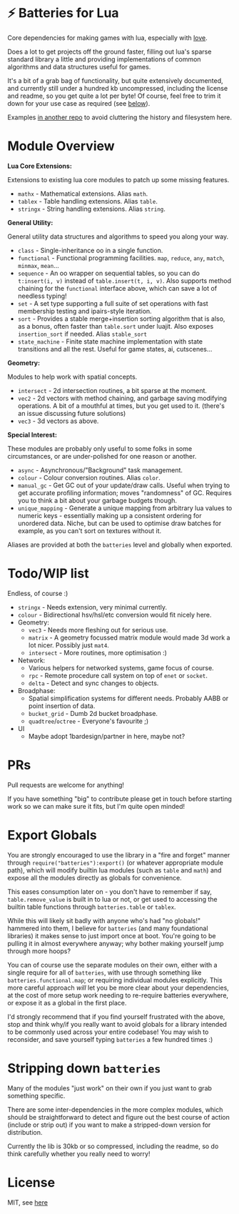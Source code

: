 # ⚡ Batteries for Lua

Core dependencies for making games with lua, especially with [love](https://love2d.org).

Does a lot to get projects off the ground faster, filling out lua's sparse standard library a little and providing implementations of common algorithms and data structures useful for games.

It's a bit of a grab bag of functionality, but quite extensively documented, and currently still under a hundred kb uncompressed, including the license and readme, so you get quite a lot per byte! Of course, feel free to trim it down for your use case as required (see [below](#stripping-down-batteries)).

Examples [in another repo](https://github.com/1bardesign/batteries-examples) to avoid cluttering the history and filesystem here.

# Module Overview

**Lua Core Extensions:**

Extensions to existing lua core modules to patch up some missing features.

- `mathx` - Mathematical extensions. Alias `math`.
- `tablex` - Table handling extensions. Alias `table`.
- `stringx` - String handling extensions. Alias `string`.

**General Utility:**

General utility data structures and algorithms to speed you along your way.

- `class` - Single-inheritance oo in a single function.
- `functional` - Functional programming facilities. `map`, `reduce`, `any`, `match`, `minmax`, `mean`...
- `sequence` - An oo wrapper on sequential tables, so you can do `t:insert(i, v)` instead of `table.insert(t, i, v)`. Also supports method chaining for the `functional` interface above, which can save a lot of needless typing!
- `set` - A set type supporting a full suite of set operations with fast membership testing and ipairs-style iteration.
- `sort` - Provides a stable merge+insertion sorting algorithm that is also, as a bonus, often faster than `table.sort` under luajit. Also exposes `insertion_sort` if needed. Alias `stable_sort`
- `state_machine` - Finite state machine implementation with state transitions and all the rest. Useful for game states, ai, cutscenes...

**Geometry:**

Modules to help work with spatial concepts.

- `intersect` - 2d intersection routines, a bit sparse at the moment.
- `vec2` - 2d vectors with method chaining, and garbage saving modifying operations. A bit of a mouthful at times, but you get used to it. (there's an issue discussing future solutions)
- `vec3` - 3d vectors as above.

**Special Interest:**

These modules are probably only useful to some folks in some circumstances, or are under-polished for one reason or another.

- `async` - Asynchronous/"Background" task management.
- `colour` - Colour conversion routines. Alias `color`.
- `manual_gc` - Get GC out of your update/draw calls. Useful when trying to get accurate profiling information; moves "randomness" of GC. Requires you to think a bit about your garbage budgets though.
- `unique_mapping` - Generate a unique mapping from arbitrary lua values to numeric keys - essentially making up a consistent ordering for unordered data. Niche, but can be used to optimise draw batches for example, as you can't sort on textures without it.

Aliases are provided at both the `batteries` level and globally when exported.

# Todo/WIP list

Endless, of course :)

- `stringx` - Needs extension, very minimal currently.
- `colour` - Bidirectional hsv/hsl/etc conversion would fit nicely here.
- Geometry:
	- `vec3` - Needs more fleshing out for serious use.
	- `matrix` - A geometry focussed matrix module would made 3d work a lot nicer. Possibly just `mat4`.
	- `intersect` - More routines, more optimisation :)
- Network:
	- Various helpers for networked systems, game focus of course.
	- `rpc` - Remote procedure call system on top of `enet` or `socket`.
	- `delta` - Detect and sync changes to objects.
- Broadphase:
	- Spatial simplification systems for different needs. Probably AABB or point insertion of data.
	- `bucket_grid` - Dumb 2d bucket broadphase.
	- `quadtree`/`octree` - Everyone's favourite ;)
- UI
	- Maybe adopt 1bardesign/partner in here, maybe not?

# PRs

Pull requests are welcome for anything!

If you have something "big" to contribute please get in touch before starting work so we can make sure it fits, but I'm quite open minded!

# Export Globals

You are strongly encouraged to use the library in a "fire and forget" manner through `require("batteries"):export()` (or whatever appropriate module path), which will modify builtin lua modules (such as `table` and `math`) and expose all the modules directly as globals for convenience.

This eases consumption later on - you don't have to remember if say, `table.remove_value` is built in to lua or not, or get used to accessing the builtin table functions through `batteries.table` or `tablex`.

While this will likely sit badly with anyone who's had "no globals!" hammered into them, I believe for `batteries` (and many foundational libraries) it makes sense to just import once at boot. You're going to be pulling it in almost everywhere anyway; why bother making yourself jump through more hoops?

You can of course use the separate modules on their own, either with a single require for all of `batteries`, with use through something like `batteries.functional.map`; or requiring individual modules explicitly. This more careful approach _will_ let you be more clear about your dependencies, at the cost of more setup work needing to re-require batteries everywhere, or expose it as a global in the first place.

I'd strongly recommend that if you find yourself frustrated with the above, stop and think why/if you really want to avoid globals for a library intended to be commonly used across your entire codebase! You may wish to reconsider, and save yourself typing `batteries` a few hundred times :)

# Stripping down `batteries`

Many of the modules "just work" on their own if you just want to grab something specific.

There are some inter-dependencies in the more complex modules, which should be straightforward to detect and figure out the best course of action (include or strip out) if you want to make a stripped-down version for distribution.

Currently the lib is 30kb or so compressed, including the readme, so do think carefully whether you really need to worry!

# License

MIT, see [here](license.txt)
